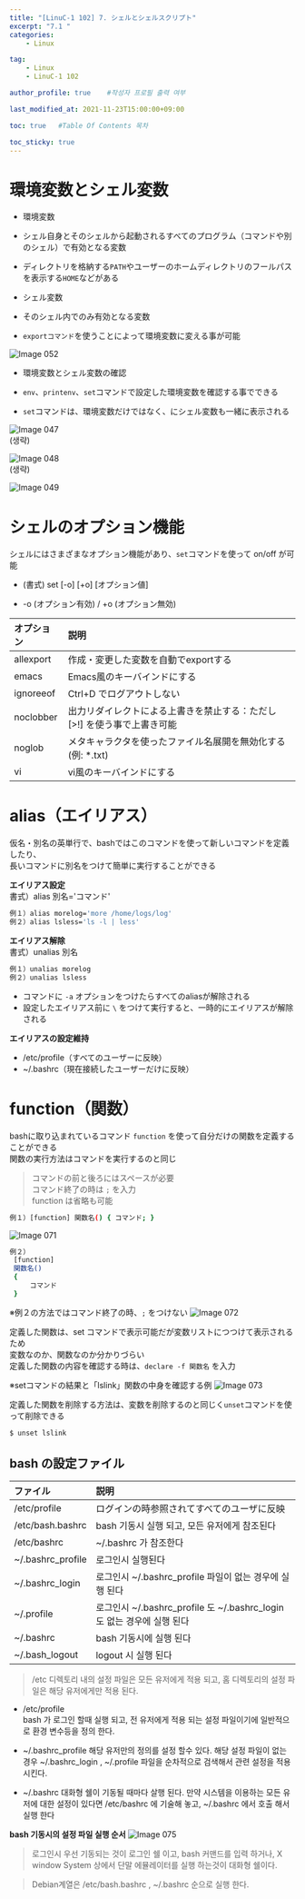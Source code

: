 ```yaml
---
title: "[LinuC-1 102] 7. シェルとシェルスクリプト" 
excerpt: "7.1 "
categories:
    - Linux

tag:
    - Linux
    - LinuC-1 102

author_profile: true    #작성자 프로필 출력 여부

last_modified_at: 2021-11-23T15:00:00+09:00

toc: true   #Table Of Contents 목차 

toc_sticky: true
---
```


# 環境変数とシェル変数

 * 環境変数
  + シェル自身とそのシェルから起動されるすべてのプログラム（コマンドや別のシェル）で有効となる変数  
   - ディレクトリを格納する`PATH`やユーザーのホームディレクトリのフールパスを表示する`HOME`などがある  

 * シェル変数
  + そのシェル内でのみ有効となる変数
   - `exportコマンド`を使うことによって環境変数に変える事が可能  

   
![Image 052](https://user-images.githubusercontent.com/42788315/142981326-787a3ce9-78ab-4383-a1d5-a44dd2fd702a.png)


 * 環境変数とシェル変数の確認
  + `env`、`printenv`、`set`コマンドで設定した環境変数を確認する事でできる
   - `set`コマンドは、環境変数だけではなく、にシェル変数も一緒に表示される

![Image 047](https://user-images.githubusercontent.com/42788315/141670052-b55d58ab-2d23-43c5-b3c6-e79cd43469da.png)  
(생략)  

![Image 048](https://user-images.githubusercontent.com/42788315/141670154-d46eea80-252c-4cc7-a2f9-ff8d31398e8f.png)  
(생략)  

![Image 049](https://user-images.githubusercontent.com/42788315/141670199-56bf2db8-944a-4695-b85b-deee387b710d.png)  
  

# シェルのオプション機能

 シェルにはさまざまなオプション機能があり、`set`コマンドを使って on/off が可能  

 * (書式) set [-o] [+o] [オプション値]
  + -o (オプション有効) / +o (オプション無効)

|オプション|説明|
|:---|:---|
|allexport|作成・変更した変数を自動でexportする|
|emacs|Emacs風のキーバインドにする|
|ignoreeof|Ctrl+D でログアウトしない|
|noclobber|出力リダイレクトによる上書きを禁止する：ただし [>!] を使う事で上書き可能|
|noglob|メタキャラクタを使ったファイル名展開を無効化する (例: *.txt)|
|vi|vi風のキーバインドにする|


# alias（エイリアス）

 仮名・別名の英単行で、bashではこのコマンドを使って新しいコマンドを定義したり、  
 長いコマンドに別名をつけて簡単に実行することができる  

 **エイリアス設定**  
  書式）alias 別名='コマンド'  
   ```bash 
   例１）alias morelog='more /home/logs/log'  
   例２）alias lsless='ls -l | less'  
   ```

 **エイリアス解除**  
  書式）unalias 別名
  ```bash
  例１）unalias morelog
  例２）unalias lsless
  ```
  * コマンドに `-a` オプションをつけたらすべてのaliasが解除される  
  * 設定したエイリアス前に `\` をつけて実行すると、一時的にエイリアスが解除される  

 **エイリアスの設定維持**
  * /etc/profile（すべてのユーザーに反映）  
  * ~/.bashrc（現在接続したユーザーだけに反映）  

# function（関数）

 bashに取り込まれているコマンド `function` を使って自分だけの関数を定義することができる  
 関数の実行方法はコマンドを実行するのと同じ  

 > コマンドの前と後ろにはスペースが必要  
 > コマンド終了の時は `;` を入力  
 > function は省略も可能

 ```bash
 例１）[function] 関数名() { コマンド; }
 ```
![Image 071](https://user-images.githubusercontent.com/42788315/143666811-fe43259b-130f-4f44-80a1-bf1374dccf44.png)
  
 ```bash
 例２）
  [function]
  関数名()
  {  
      コマンド
  }  
 ```
 ※例２の方法ではコマンド終了の時、`;` をつけない
![Image 072](https://user-images.githubusercontent.com/42788315/143666927-4eb36b5f-d57f-41d9-bbb3-2ca094174502.png)
  
 定義した関数は、set コマンドで表示可能だが変数リストにつつけて表示されるため  
 変数なのか、関数なのか分かりづらい  
 定義した関数の内容を確認する時は、`declare -f 関数名` を入力

 ※setコマンドの結果と「lslink」関数の中身を確認する例
![Image 073](https://user-images.githubusercontent.com/42788315/143667078-00f7c5a1-3598-4734-9d05-edae21b6dad3.png)

定義した関数を削除する方法は、変数を削除するのと同じく`unset`コマンドを使って削除できる
 ```bash
 $ unset lslink
 ```


## bash の設定ファイル

|ファイル|説明|
|:---|:---|
|/etc/profile| ログインの時参照されてすべてのユーザに反映|
|/etc/bash.bashrc| bash 기동시 실행 되고, 모든 유저에게 참조된다|
|/etc/bashrc| ~/.bashrc 가 참조한다|
|~/.bashrc_profile| 로그인시 실행된다|
|~/.bashrc_login| 로그인시 ~/.bashrc_profile 파일이 없는 경우에 실행 된다|
|~/.profile| 로그인시 ~/.bashrc_profile 도 ~/.bashrc_login 도 없는 경우에 실행 된다|
|~/.bashrc| bash 기동시에 실행 된다|
|~/.bash_logout| logout 시 실행 된다|

> /etc 디렉토리 내의 설정 파일은 모든 유저에게 적용 되고, 홈 디렉토리의 설정 파일은 해당 유저에게만 적용 된다.

 - /etc/profile  
 bash 가 로그인 할때 실행 되고, 전 유저에게 적용 되는 설정 파일이기에 일반적으로 환경 변수등을 정의 한다.

 - ~/.bashrc_profile
 해당 유저만의 정의를 설정 할수 있다. 해당 설정 파일이 없는 경우 ~/.bashrc_login , ~/.profile 파일을 순차적으로 검색해서
 관련 설정을 적용 시킨다.

- ~/.bashrc
 대화형 쉘이 기동될 때마다 살행 된다. 만약 시스템을 이용하는 모든 유저에 대한 설정이 있다면 /etc/bashrc 에 기술해 놓고,
 ~/.bashrc 에서 호출 해서 실행 한다

__bash 기동시의 설정 파일 실행 순서__
![Image 075](https://user-images.githubusercontent.com/42788315/143668574-bb41adc4-b0bc-47ab-9dcb-b7787759103a.png)

> 로그인시 우선 기동되는 것이 로그인 쉘 이고, bash 커맨드를 입력 하거나, X window System 상에서 단말 에뮬레이터를 실행 하는것이 대화형 쉘이다.

> Debian계열은 /etc/bash.bashrc , ~/.bashrc 순으로 실행 한다.